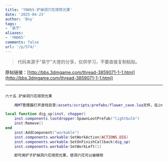 ```yaml
---
title: 'YN065-铲掉洞穴花得荧光果'
date: '2025-04-23'
author: 'Bny'
tags:
- '易宁'
aliases:
- 'YN065'
comments: false
url: '/p/574/'
---
```


> 代码来源于“易宁”大佬的分享，仅供学习，不要直接复制粘贴。

原帖链接：[http://bbs.3dmgame.com/thread-3859071-1-1.html](http://bbs.3dmgame.com/thread-3859071-1-1.html)

---

```lua  

六十五.铲掉洞穴花得荧光果

	用MT管理器打开游戏目录/assets/scripts/prefabs/flower_cave.lua文件，在inst:AddComponent("inspectable")的下一行插入以下内容：

local function dig_up(inst, chopper)
	inst.components.lootdropper:SpawnLootPrefab("lightbulb")
	inst:Remove()
end
	inst:AddComponent("workable")
	inst.components.workable:SetWorkAction(ACTIONS.DIG)
	inst.components.workable:SetOnFinishCallback(dig_up)
	inst.components.workable:SetWorkLeft(1)

	即可用铲子铲掉洞穴花得荧光果，使洞穴花可以被移除

```  

